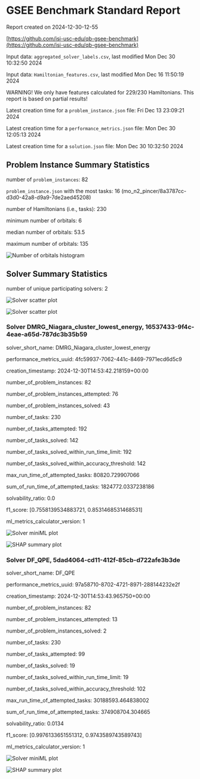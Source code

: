 # GSEE Benchmark Standard Report

Report created on 2024-12-30-12-55

[https://github.com/isi-usc-edu/qb-gsee-benchmark](https://github.com/isi-usc-edu/qb-gsee-benchmark)

Input data: `aggregated_solver_labels.csv`, last modified Mon Dec 30 10:32:50 2024

Input data: `Hamiltonian_features.csv`, last modified Mon Dec 16 11:50:19 2024

WARNING!  We only have features calculated for 229/230 Hamiltonians. This report is based on partial results!

Latest creation time for a `problem_instance.json` file: Fri Dec 13 23:09:21 2024

Latest creation time for a `performance_metrics.json` file: Mon Dec 30 12:05:13 2024

Latest creation time for a `solution.json` file: Mon Dec 30 10:32:50 2024

## Problem Instance Summary Statistics

number of `problem_instances`: 82

`problem_instance.json` with the most tasks: 16 (mo_n2_pincer/8a3787cc-d3d0-42a8-d9a9-7de2aed45208)

number of Hamiltonians (i.e., tasks): 230

minimum number of orbitals: 6

median number of orbitals: 53.5

maximum number of orbitals: 135

![Number of orbitals histogram](num_orbitals_histogram.png)

## Solver Summary Statistics

number of unique participating solvers: 2

![Solver scatter plot](solver_num_orbs_vs_runtime_scatter_plot.png)

![Solver scatter plot](solver_num_orbs_vs_log_runtime_scatter_plot.png)

### Solver DMRG_Niagara_cluster_lowest_energy, 16537433-9f4c-4eae-a65d-787dc3b35b59

solver_short_name: DMRG_Niagara_cluster_lowest_energy

performance_metrics_uuid: 4fc59937-7062-441c-8469-7971ecd6d5c9

creation_timestamp: 2024-12-30T14:53:42.218159+00:00

number_of_problem_instances: 82

number_of_problem_instances_attempted: 76

number_of_problem_instances_solved: 43

number_of_tasks: 230

number_of_tasks_attempted: 192

number_of_tasks_solved: 142

number_of_tasks_solved_within_run_time_limit: 192

number_of_tasks_solved_within_accuracy_threshold: 142

max_run_time_of_attempted_tasks: 80820.729907066

sum_of_run_time_of_attempted_tasks: 1824772.0337238186

solvability_ratio: 0.0

f1_score: [0.7558139534883721, 0.8531468531468531]

ml_metrics_calculator_version: 1

![Solver miniML plot](plot_solver_16537433-9f4c-4eae-a65d-787dc3b35b59.png)

![SHAP summary plot](shap_summary_plot_solver_16537433-9f4c-4eae-a65d-787dc3b35b59.png)

### Solver DF_QPE, 5dad4064-cd11-412f-85cb-d722afe3b3de

solver_short_name: DF_QPE

performance_metrics_uuid: 97a58710-8702-4721-8971-288144232e2f

creation_timestamp: 2024-12-30T14:53:43.965750+00:00

number_of_problem_instances: 82

number_of_problem_instances_attempted: 13

number_of_problem_instances_solved: 2

number_of_tasks: 230

number_of_tasks_attempted: 99

number_of_tasks_solved: 19

number_of_tasks_solved_within_run_time_limit: 19

number_of_tasks_solved_within_accuracy_threshold: 102

max_run_time_of_attempted_tasks: 30188593.464838002

sum_of_run_time_of_attempted_tasks: 374908704.304665

solvability_ratio: 0.0134

f1_score: [0.9976133651551312, 0.9743589743589743]

ml_metrics_calculator_version: 1

![Solver miniML plot](plot_solver_5dad4064-cd11-412f-85cb-d722afe3b3de.png)

![SHAP summary plot](shap_summary_plot_solver_5dad4064-cd11-412f-85cb-d722afe3b3de.png)

